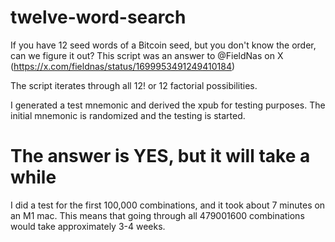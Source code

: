 # twelve-word-search
If you have 12 seed words of a Bitcoin seed, but you don't know the order, can we figure it out?  This script was an answer to @FieldNas on X (https://x.com/fieldnas/status/1699953491249410184)

The script iterates through all 12! or 12 factorial possibilities.

I generated a test mnemonic and derived the xpub for testing purposes.  The initial mnemonic is randomized and the testing is started.

# The answer is YES, but it will take a while
I did a test for the first 100,000 combinations, and it took about 7 minutes on an M1 mac. This means that going through all 479001600 combinations would take approximately 3-4 weeks.


